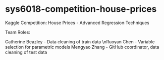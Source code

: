 # sys6018-competition-house-prices
Kaggle Competition: House Prices - Advanced Regression Techniques

Team Roles:
 
Catherine Beazley - Data cleaning of train data
\nRuoyan Chen - Variable selection for parametric models
Mengyao Zhang - GitHub coordinator, data cleaning of test data

